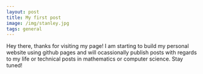 ```yaml
---
layout: post
title: My first post
image: /img/stanley.jpg
tags: general
---
```


Hey there, thanks for visiting my page! I am starting to build my personal website using github pages and will ocassionally publish posts with regards to my life or technical posts in mathematics or computer science. Stay tuned!
